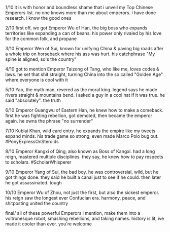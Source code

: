 1/10 it is with honor and boundless shame that i unveil my Top Chinese Emperors list. no one knows more than me about emperors. i have done research. i know the good ones

2/10 first off, we got Emperor Wu of Han, the big boss who expands territories like expanding a can of beans. his power only rivaled by his love for the common folk, and propane

3/10 Emperor Wen of Sui, known for unifying China & paving big roads after a whole trip on horseback where his ass was hurt. his catchphrase "My spine is aligned, so's the country"

4/10 got to mention Emperor Taizong of Tang, who like me, loves codes & laws. he set that shit straight, turning China into the so called "Golden Age" where everyone is cool with it

5/10 Yao, the myth man, revered as the moral king. legend says he made rivers straight & mountains bend. i asked a guy in a cool hat if it was true. he said "absolutely". the truth

6/10 Emperor Guangwu of Eastern Han, he knew how to make a comeback. first he was fighting rebellion, got demoted, then became the emperor again. he owns the phrase "no surrender"

7/10 Kublai Khan, wild card entry. he expands the empire like my tweets expand minds. his trade game so strong, even made Marco Polo bug out. #PonyExpressOnSteroids

8/10 Emperor Kangxi of Qing, also known as Boss of Kangxi. had a long reign, mastered multiple disciplines. they say, he knew how to pay respects to scholars. #ScholarWhisperer

9/10 Emperor Yang of Sui, the bad boy. he was controversial, wild, but he got things done. they said he built a canal just to see if he could. then later he got assassinated. tough

10/10 Emperor Wu of Zhou, not just the first, but also the sickest emperor. his reign saw the longest ever Confucian era. harmony, peace, and shitposting united the country

final/ all of these powerful Emperors i mention, make them into a voltronesque robot, smashing rebellions, and taking names. history is lit, ive made it cooler than ever. you're welcome